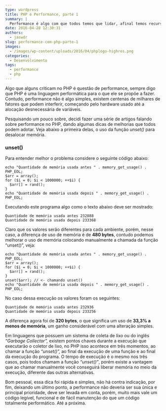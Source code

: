 ```yaml
---
type: wordpress
title: PHP e Performance, parte 1
summary: |
  Performance é algo com que todos temos que lidar, afinal temos recursos de hardware limitados a nossa disposição, veja nesaa série algumas dicas de como melhorar a performance no PHP.
date: 2016-04-28 12:30:31
authors:
  - jaswdr
slug: performance-com-php-parte-1
images:
  - /images/wp-content/uploads/2016/04/phplogo-highres.png
categories:
  - Desenvolvimento
tags:
  - performance
  - php
---
```


<p style="text-align: left;">Algo que alguns criticam no PHP é questão de performance, sempre digo que PHP é uma linguagem performática para o que ele se propõe a fazer. Contudo, performance não é algo simples, existem centenas de milhares de fatores que podem interferir, começando pelo hardware usado até a alocação desnecessária de variáveis.</p>
<!--more-->Pesquisando um pouco sobre, decidi fazer uma série de artigos falando sobre performance no PHP, dando algumas dicas de melhorias que todos podem adotar. Veja abaixo a primeira delas, o uso da função <em>unset() </em>para desalocar memória.
<h3 id="unset">unset()</h3>
Para entender melhor o problema considere o seguinte código abaixo:
<pre><code>echo "Quantidade de memória usada antes " . memory_get_usage() . PHP_EOL;
$arr = array();
for ($i = 0; $i &lt; 1000000; ++$i) {
  $arr[] = rand();
}
echo "Quantidade de memória usada depois " . memory_get_usage() . PHP_EOL;
</code></pre>
Executando este programa algo como o texto abaixo deve ser mostrado:
<pre><code>Quantidade de memória usada antes 232888
Quantidade de memória usada depois 233368
</code></pre>
Claro que os valores serão diferentes para cada ambiente, porém, nesse caso, a diferença de uso de memória é de <strong>480 bytes</strong>, contudo podemos melhorar o uso de memória colocando manualmente a chamada da função “unset()”, veja:
<pre><code>echo "Quantidade de memória usada antes " . memory_get_usage() . PHP_EOL;
$arr = array();
for ($i = 0; $i &lt; 1000000; ++$i) {
  $arr[] = rand();
}
unset($arr); // &lt;- chamando unset()
echo "Quantidade de memória usada depois " . memory_get_usage() . PHP_EOL;
</code></pre>
No caso dessa execução os valores foram os seguintes:
<pre><code>Quantidade de memória usada antes 232936
Quantidade de memória usada depois 233256
</code></pre>
A diferença agora foi de <strong>320 bytes</strong>, o que significa um uso de <strong>33,3% a menos de memória</strong>, um ganho considerável com uma alteração simples.

Em linguagens que possuem um sistema de coleta de lixo ou do inglês <em>“Garbage Collector”,</em> existem pontos chaves durante a execução que executarão o coletor de lixo, no PHP isso acontece em três momentos, ao chamar a função <em>“unset()”,</em> ao final da execução de uma função e ao final da execução do programa. O tempo de execução é o mesmo nos três casos, pois todos chamam a função <em>“unset()”</em>, porém existe a vantagem que ao chamar manualmente você conseguirá liberar memória no meio da execução, diferente das outras alternativas.

Bom pessoal, essa dica foi rápida e simples, não há contra indicação, por fim, deixando um último ponto, a performance não deveria ser sua única e principal prioridade, deve ser levada em conta, porém, muito mais vale um código legível, funcional e de fácil manutenção do que um código totalmente performático. Até a próxima.
